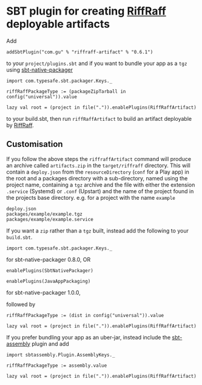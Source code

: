 SBT plugin for creating [RiffRaff](https://github.com/guardian/deploy) deployable artifacts
===========================================================================================

Add
```
addSbtPlugin("com.gu" % "riffraff-artifact" % "0.6.1")
```

to your `project/plugins.sbt` and if you want to bundle your app as a `tgz` using 
[sbt-native-packager](https://github.com/sbt/sbt-native-packager)

```
import com.typesafe.sbt.packager.Keys._

riffRaffPackageType := (packageZipTarball in config("universal")).value

lazy val root = (project in file(".")).enablePlugins(RiffRaffArtifact)
```

to your build.sbt, then run `riffRaffArtifact` to build an artifact deployable by
[RiffRaff](https://github.com/guardian/deploy).

Customisation
-------------

If you follow the above steps the `riffraffArtifact` command will produce an archive called `artifacts.zip` in the 
`target/riffraff` directory. This will contain a `deploy.json` from the `resourceDirectory` (`conf` for a Play app) in 
the root and a packages directory with a sub-directory, named using the project name, containing a `tgz` archive and 
the file with either the extension `.service` (Systemd) or `.conf` (Upstart) and the name of the project found in the projects base 
directory. e.g. for a project with the name `example`

```
deploy.json
packages/example/example.tgz
packages/example/example.service
```

If you want a `zip` rather than a `tgz` built, instead add the following to your `build.sbt`.

```
import com.typesafe.sbt.packager.Keys._
```
for sbt-native-packager 0.8.0, OR
```
enablePlugins(SbtNativePackager)

enablePlugins(JavaAppPackaging)
```
for sbt-native-packager 1.0.0,

followed by

```
riffRaffPackageType := (dist in config("universal")).value

lazy val root = (project in file(".")).enablePlugins(RiffRaffArtifact)
```

If you prefer bundling your app as an uber-jar, instead include the
[sbt-assembly](https://github.com/sbt/sbt-assembly) plugin and add

```
import sbtassembly.Plugin.AssemblyKeys._

riffRaffPackageType := assembly.value

lazy val root = (project in file(".")).enablePlugins(RiffRaffArtifact)
```
